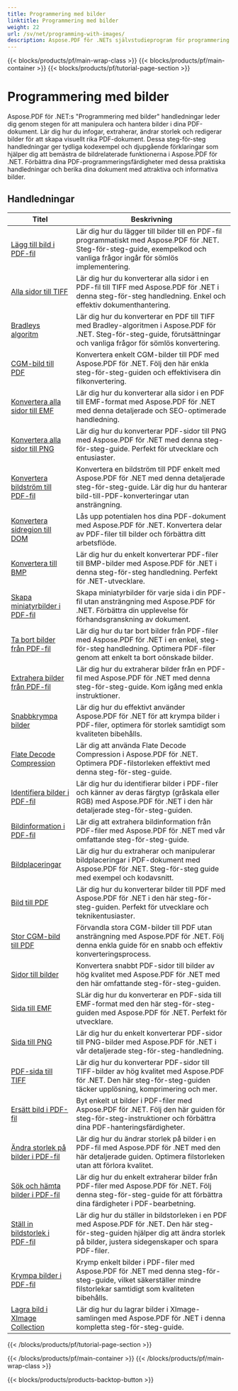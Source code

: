 ```yaml
---
title: Programmering med bilder
linktitle: Programmering med bilder
weight: 22
url: /sv/net/programming-with-images/
description: Aspose.PDF för .NETs självstudieprogram för programmering med bilder lär dig hur du manipulerar och hanterar bilder i PDF-dokument.
---
```


{{< blocks/products/pf/main-wrap-class >}}
{{< blocks/products/pf/main-container >}}
{{< blocks/products/pf/tutorial-page-section >}}

# Programmering med bilder


Aspose.PDF för .NET:s "Programmering med bilder" handledningar leder dig genom stegen för att manipulera och hantera bilder i dina PDF-dokument. Lär dig hur du infogar, extraherar, ändrar storlek och redigerar bilder för att skapa visuellt rika PDF-dokument. Dessa steg-för-steg handledningar ger tydliga kodexempel och djupgående förklaringar som hjälper dig att bemästra de bildrelaterade funktionerna i Aspose.PDF för .NET. Förbättra dina PDF-programmeringsfärdigheter med dessa praktiska handledningar och berika dina dokument med attraktiva och informativa bilder.

## Handledningar
| Titel | Beskrivning |
| --- | --- | 
| [Lägg till bild i PDF-fil](./add-image/) | Lär dig hur du lägger till bilder till en PDF-fil programmatiskt med Aspose.PDF för .NET. Steg-för-steg-guide, exempelkod och vanliga frågor ingår för sömlös implementering. |  
| [Alla sidor till TIFF](./all-pages-to-tiff/) | Lär dig hur du konverterar alla sidor i en PDF-fil till TIFF med Aspose.PDF för .NET i denna steg-för-steg handledning. Enkel och effektiv dokumenthantering. |  
| [Bradleys algoritm](./bradley-algorithm/) | Lär dig hur du konverterar en PDF till TIFF med Bradley-algoritmen i Aspose.PDF för .NET. Steg-för-steg-guide, förutsättningar och vanliga frågor för sömlös konvertering. |  
| [CGM-bild till PDF](./cgm-image-to-pdf/) | Konvertera enkelt CGM-bilder till PDF med Aspose.PDF för .NET. Följ den här enkla steg-för-steg-guiden och effektivisera din filkonvertering. |  
| [Konvertera alla sidor till EMF](./convert-all-pages-to-emf/) | Lär dig hur du konverterar alla sidor i en PDF till EMF-format med Aspose.PDF för .NET med denna detaljerade och SEO-optimerade handledning. |  
| [Konvertera alla sidor till PNG](./convert-all-pages-to-png/) | Lär dig hur du konverterar PDF-sidor till PNG med Aspose.PDF för .NET med denna steg-för-steg-guide. Perfekt för utvecklare och entusiaster. |  
| [Konvertera bildström till PDF-fil](./convert-image-stream-to-pdf/) | Konvertera en bildström till PDF enkelt med Aspose.PDF för .NET med denna detaljerade steg-för-steg-guide. Lär dig hur du hanterar bild-till-PDF-konverteringar utan ansträngning. |  
| [Konvertera sidregion till DOM](./convert-page-region-to-dom/) | Lås upp potentialen hos dina PDF-dokument med Aspose.PDF för .NET. Konvertera delar av PDF-filer till bilder och förbättra ditt arbetsflöde. |  
| [Konvertera till BMP](./convert-to-bmp/) | Lär dig hur du enkelt konverterar PDF-filer till BMP-bilder med Aspose.PDF för .NET i denna steg-för-steg handledning. Perfekt för .NET-utvecklare. |  
| [Skapa miniatyrbilder i PDF-fil](./create-thumbnail-images/) | Skapa miniatyrbilder för varje sida i din PDF-fil utan ansträngning med Aspose.PDF för .NET. Förbättra din upplevelse för förhandsgranskning av dokument. |  
| [Ta bort bilder från PDF-fil](./delete-images/) | Lär dig hur du tar bort bilder från PDF-filer med Aspose.PDF för .NET i en enkel, steg-för-steg handledning. Optimera PDF-filer genom att enkelt ta bort oönskade bilder. |  
| [Extrahera bilder från PDF-fil](./extract-images/) | Lär dig hur du extraherar bilder från en PDF-fil med Aspose.PDF för .NET med denna steg-för-steg-guide. Kom igång med enkla instruktioner. |  
| [Snabbkrympa bilder](./fast-shrink-images/) | Lär dig hur du effektivt använder Aspose.PDF för .NET för att krympa bilder i PDF-filer, optimera för storlek samtidigt som kvaliteten bibehålls. |  
| [Flate Decode Compression](./flate-decode-compression/) | Lär dig att använda Flate Decode Compression i Aspose.PDF för .NET. Optimera PDF-filstorleken effektivt med denna steg-för-steg-guide. |  
| [Identifiera bilder i PDF-fil](./identify-images/) | Lär dig hur du identifierar bilder i PDF-filer och känner av deras färgtyp (gråskala eller RGB) med Aspose.PDF för .NET i den här detaljerade steg-för-steg-guiden. |  
| [Bildinformation i PDF-fil](./image-information/) | Lär dig att extrahera bildinformation från PDF-filer med Aspose.PDF för .NET med vår omfattande steg-för-steg-guide. |  
| [Bildplaceringar](./image-placements/) | Lär dig hur du extraherar och manipulerar bildplaceringar i PDF-dokument med Aspose.PDF för .NET. Steg-för-steg guide med exempel och kodavsnitt. |  
| [Bild till PDF](./image-to-pdf/) | Lär dig hur du konverterar bilder till PDF med Aspose.PDF för .NET i den här steg-för-steg-guiden. Perfekt för utvecklare och teknikentusiaster. |  
| [Stor CGM-bild till PDF](./large-cgm-image-to-pdf/) | Förvandla stora CGM-bilder till PDF utan ansträngning med Aspose.PDF för .NET. Följ denna enkla guide för en snabb och effektiv konverteringsprocess. |  
| [Sidor till bilder](./pages-to-images/) | Konvertera snabbt PDF-sidor till bilder av hög kvalitet med Aspose.PDF för .NET med den här omfattande steg-för-steg-guiden. |  
| [Sida till EMF](./page-to-emf/) | SLär dig hur du konverterar en PDF-sida till EMF-format med den här steg-för-steg-guiden med Aspose.PDF för .NET. Perfekt för utvecklare. |  
| [Sida till PNG](./page-to-png/) | Lär dig hur du enkelt konverterar PDF-sidor till PNG-bilder med Aspose.PDF för .NET i vår detaljerade steg-för-steg-handledning. |  
| [PDF-sida till TIFF](./page-to-tiff/) | Lär dig hur du konverterar PDF-sidor till TIFF-bilder av hög kvalitet med Aspose.PDF för .NET. Den här steg-för-steg-guiden täcker upplösning, komprimering och mer. |  
| [Ersätt bild i PDF-fil](./replace-image/) | Byt enkelt ut bilder i PDF-filer med Aspose.PDF för .NET. Följ den här guiden för steg-för-steg-instruktioner och förbättra dina PDF-hanteringsfärdigheter. |  
| [Ändra storlek på bilder i PDF-fil](./resize-images/) | Lär dig hur du ändrar storlek på bilder i en PDF-fil med Aspose.PDF för .NET med den här detaljerade guiden. Optimera filstorleken utan att förlora kvalitet. |  
| [Sök och hämta bilder i PDF-fil](./search-and-get-images/) | Lär dig hur du enkelt extraherar bilder från PDF-filer med Aspose.PDF för .NET. Följ denna steg-för-steg-guide för att förbättra dina färdigheter i PDF-bearbetning. |  
| [Ställ in bildstorlek i PDF-fil](./set-image-size/) | Lär dig hur du ställer in bildstorleken i en PDF med Aspose.PDF för .NET. Den här steg-för-steg-guiden hjälper dig att ändra storlek på bilder, justera sidegenskaper och spara PDF-filer. |  
| [Krympa bilder i PDF-fil](./shrink-images/) | Krymp enkelt bilder i PDF-filer med Aspose.PDF för .NET med denna steg-för-steg-guide, vilket säkerställer mindre filstorlekar samtidigt som kvaliteten bibehålls. |  
| [Lagra bild i XImage Collection](./store-image-in-ximage-collection/) |  Lär dig hur du lagrar bilder i XImage-samlingen med Aspose.PDF för .NET i denna kompletta steg-för-steg-guide. |  
{{< /blocks/products/pf/tutorial-page-section >}}

{{< /blocks/products/pf/main-container >}}
{{< /blocks/products/pf/main-wrap-class >}}

{{< blocks/products/products-backtop-button >}}

